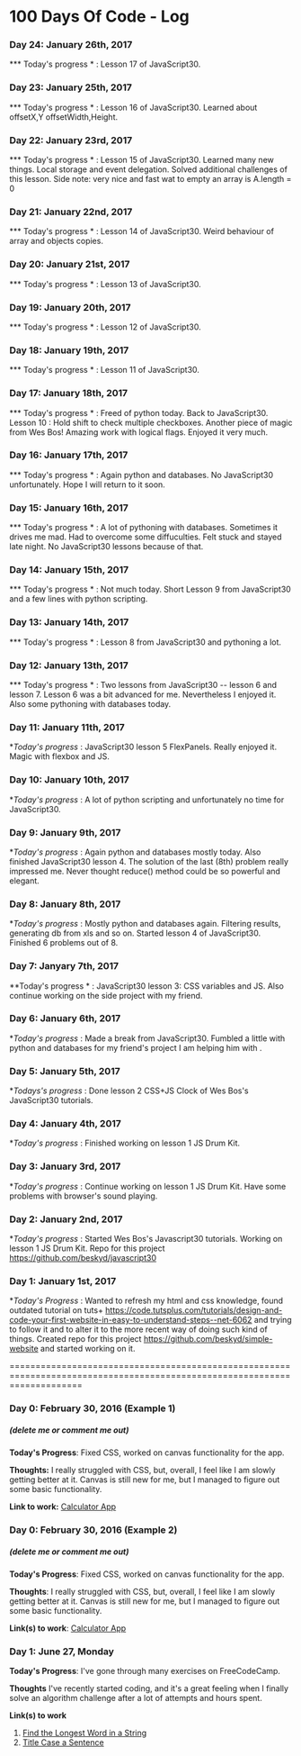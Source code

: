 # 100 Days Of Code - Log



### Day 24: January 26th, 2017

*** Today's progress * : Lesson 17 of JavaScript30.

### Day 23: January 25th, 2017

*** Today's progress * : Lesson 16 of JavaScript30. Learned about offsetX,Y offsetWidth,Height.

### Day 22: January 23rd, 2017

*** Today's progress * : Lesson 15 of JavaScript30. Learned many new things. Local storage and event delegation. Solved additional challenges of this lesson.
Side note: very nice and fast wat to empty an array is A.length = 0

### Day 21: January 22nd, 2017

*** Today's progress * : Lesson 14 of JavaScript30. Weird behaviour of array and objects copies.

### Day 20: January 21st, 2017

*** Today's progress * : Lesson 13 of JavaScript30.

### Day 19: January 20th, 2017

*** Today's progress * : Lesson 12 of JavaScript30.

### Day 18: January 19th, 2017

*** Today's progress * : Lesson 11 of JavaScript30.

### Day 17: January 18th, 2017

*** Today's progress * : Freed of python today. Back to JavaScript30. Lesson 10 : Hold shift to check multiple checkboxes. Another piece of magic from Wes Bos! Amazing work with logical flags. Enjoyed it very much. 

### Day 16: January 17th, 2017

*** Today's progress * : Again python and databases. No JavaScript30 unfortunately. Hope I will return to it soon.

### Day 15: January 16th, 2017

*** Today's progress * : A lot of pythoning with databases. Sometimes it drives me mad. Had to overcome some diffuculties. Felt stuck and stayed late night. No JavaScript30 lessons because of that. 

### Day 14: January 15th, 2017

*** Today's progress * : Not much today. Short Lesson 9 from JavaScript30 and a few lines with python scripting.

### Day 13: January 14th, 2017

*** Today's progress * : Lesson 8 from JavaScript30 and pythoning a lot.

### Day 12: January 13th, 2017

*** Today's progress * : Two lessons from JavaScript30 -- lesson 6 and lesson 7. Lesson 6 was a bit advanced for me. Nevertheless I enjoyed it. Also some pythoning with databases today.

### Day 11: January 11th, 2017

**Today's progress* : JavaScript30 lesson 5 FlexPanels. Really enjoyed it. Magic with flexbox and JS.

### Day 10: January 10th, 2017

**Today's progress* : A lot of python scripting and unfortunately no time for JavaScript30.

### Day 9: January 9th, 2017

**Today's progress* : Again python and databases mostly today. Also finished JavaScript30 lesson 4. The solution of the last (8th) problem really impressed me. Never thought reduce() method could be so powerful and elegant.

### Day 8: January 8th, 2017

**Today's progress* : Mostly python and databases again. Filtering results, generating db from xls and so on. Started lesson 4 of JavaScript30. Finished 6 problems out of 8. 

### Day 7: Janyary 7th, 2017

**Today's progress * : JavaScript30 lesson 3: CSS variables and JS. Also continue working on the side project with my friend.

### Day 6: January 6th, 2017

**Today's progress* : Made a break from JavaScript30. Fumbled a little with python and databases for my friend's project I am  helping him with .

### Day 5: January 5th, 2017

**Todays's progress* : Done lesson 2 CSS+JS Clock of Wes Bos's JavaScript30 tutorials.

### Day 4: January 4th, 2017

**Today's progress* : Finished working on lesson 1 JS Drum Kit. 

### Day 3: January 3rd, 2017

**Today's progress* : Continue working on lesson 1 JS Drum Kit. Have some problems with browser's sound playing.

### Day 2: January 2nd, 2017

**Today's progress* : Started Wes Bos's Javascript30 tutorials. Working on lesson 1 JS Drum Kit. 
Repo for this project https://github.com/beskyd/javascript30

### Day 1: January 1st, 2017

**Today's Progress* : Wanted to refresh my html and css knowledge, found outdated tutorial on tuts+ https://code.tutsplus.com/tutorials/design-and-code-your-first-website-in-easy-to-understand-steps--net-6062 
and trying to follow it and to alter it to the more recent way of doing such kind of things.
Created repo for this project https://github.com/beskyd/simple-website and started working on it.

























==========================================================================================================================

### Day 0: February 30, 2016 (Example 1)
##### (delete me or comment me out)

**Today's Progress**: Fixed CSS, worked on canvas functionality for the app.

**Thoughts:** I really struggled with CSS, but, overall, I feel like I am slowly getting better at it. Canvas is still new for me, but I managed to figure out some basic functionality.

**Link to work:** [Calculator App](http://www.example.com)

### Day 0: February 30, 2016 (Example 2)
##### (delete me or comment me out)

**Today's Progress**: Fixed CSS, worked on canvas functionality for the app.

**Thoughts**: I really struggled with CSS, but, overall, I feel like I am slowly getting better at it. Canvas is still new for me, but I managed to figure out some basic functionality.

**Link(s) to work**: [Calculator App](http://www.example.com)


### Day 1: June 27, Monday

**Today's Progress**: I've gone through many exercises on FreeCodeCamp.

**Thoughts** I've recently started coding, and it's a great feeling when I finally solve an algorithm challenge after a lot of attempts and hours spent.

**Link(s) to work**
1. [Find the Longest Word in a String](https://www.freecodecamp.com/challenges/find-the-longest-word-in-a-string)
2. [Title Case a Sentence](https://www.freecodecamp.com/challenges/title-case-a-sentence)
